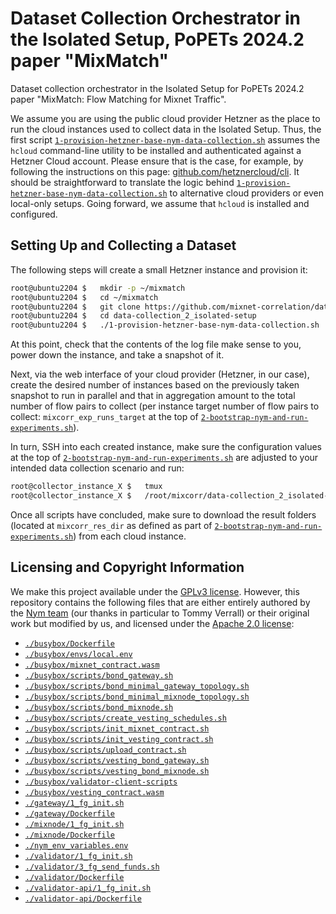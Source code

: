 # Dataset Collection Orchestrator in the Isolated Setup, PoPETs 2024.2 paper "MixMatch"

Dataset collection orchestrator in the Isolated Setup for PoPETs 2024.2 paper "MixMatch: Flow Matching for Mixnet Traffic".

We assume you are using the public cloud provider Hetzner as the place to run the cloud instances used to collect data in the Isolated Setup. Thus, the first script [`1-provision-hetzner-base-nym-data-collection.sh`](./1-provision-hetzner-base-nym-data-collection.sh) assumes the `hcloud` command-line utility to be installed and authenticated against a Hetzner Cloud account. Please ensure that is the case, for example, by following the instructions on this page: [github.com/hetznercloud/cli](https://github.com/hetznercloud/cli). It should be straightforward to translate the logic behind [`1-provision-hetzner-base-nym-data-collection.sh`](./1-provision-hetzner-base-nym-data-collection.sh) to alternative cloud providers or even local-only setups. Going forward, we assume that `hcloud` is installed and configured.


## Setting Up and Collecting a Dataset

The following steps will create a small Hetzner instance and provision it:
```bash
root@ubuntu2204 $   mkdir -p ~/mixmatch
root@ubuntu2204 $   cd ~/mixmatch
root@ubuntu2204 $   git clone https://github.com/mixnet-correlation/data-collection_2_isolated-setup.git
root@ubuntu2204 $   cd data-collection_2_isolated-setup
root@ubuntu2204 $   ./1-provision-hetzner-base-nym-data-collection.sh
```

At this point, check that the contents of the log file make sense to you, power down the instance, and take a snapshot of it.

Next, via the web interface of your cloud provider (Hetzner, in our case), create the desired number of instances based on the previously taken snapshot to run in parallel and that in aggregation amount to the total number of flow pairs to collect (per instance target number of flow pairs to collect: `mixcorr_exp_runs_target` at the top of [`2-bootstrap-nym-and-run-experiments.sh`](./2-bootstrap-nym-and-run-experiments.sh)).

In turn, SSH into each created instance, make sure the configuration values at the top of [`2-bootstrap-nym-and-run-experiments.sh`](./2-bootstrap-nym-and-run-experiments.sh) are adjusted to your intended data collection scenario and run:
```bash
root@collector_instance_X $   tmux
root@collector_instance_X $   /root/mixcorr/data-collection_2_isolated-setup/2-bootstrap-nym-and-run-experiments.sh
```

Once all scripts have concluded, make sure to download the result folders (located at `mixcorr_res_dir` as defined as part of [`2-bootstrap-nym-and-run-experiments.sh`](./2-bootstrap-nym-and-run-experiments.sh)) from each cloud instance.


## Licensing and Copyright Information

We make this project available under the [GPLv3 license](./LICENSE). However, this repository contains the following files that are either entirely authored by the [Nym team](https://nymtech.net/) (our thanks in particular to Tommy Verrall) or their original work but modified by us, and licensed under the [Apache 2.0 license](./Apache-2.0.txt):
* [`./busybox/Dockerfile`](./busybox/Dockerfile)
* [`./busybox/envs/local.env`](./busybox/envs/local.env)
* [`./busybox/mixnet_contract.wasm`](./busybox/mixnet_contract.wasm)
* [`./busybox/scripts/bond_gateway.sh`](./busybox/scripts/bond_gateway.sh)
* [`./busybox/scripts/bond_minimal_gateway_topology.sh`](./busybox/scripts/bond_minimal_gateway_topology.sh)
* [`./busybox/scripts/bond_minimal_mixnode_topology.sh`](./busybox/scripts/bond_minimal_mixnode_topology.sh)
* [`./busybox/scripts/bond_mixnode.sh`](./busybox/scripts/bond_mixnode.sh)
* [`./busybox/scripts/create_vesting_schedules.sh`](./busybox/scripts/create_vesting_schedules.sh)
* [`./busybox/scripts/init_mixnet_contract.sh`](./busybox/scripts/init_mixnet_contract.sh)
* [`./busybox/scripts/init_vesting_contract.sh`](./busybox/scripts/init_vesting_contract.sh)
* [`./busybox/scripts/upload_contract.sh`](./busybox/scripts/upload_contract.sh)
* [`./busybox/scripts/vesting_bond_gateway.sh`](./busybox/scripts/vesting_bond_gateway.sh)
* [`./busybox/scripts/vesting_bond_mixnode.sh`](./busybox/scripts/vesting_bond_mixnode.sh)
* [`./busybox/validator-client-scripts`](./busybox/validator-client-scripts)
* [`./busybox/vesting_contract.wasm`](./busybox/vesting_contract.wasm)
* [`./gateway/1_fg_init.sh`](./gateway/1_fg_init.sh)
* [`./gateway/Dockerfile`](./gateway/Dockerfile)
* [`./mixnode/1_fg_init.sh`](./mixnode/1_fg_init.sh)
* [`./mixnode/Dockerfile`](./mixnode/Dockerfile)
* [`./nym_env_variables.env`](./nym_env_variables.env)
* [`./validator/1_fg_init.sh`](./validator/1_fg_init.sh)
* [`./validator/3_fg_send_funds.sh`](./validator/3_fg_send_funds.sh)
* [`./validator/Dockerfile`](./validator/Dockerfile)
* [`./validator-api/1_fg_init.sh`](./validator-api/1_fg_init.sh)
* [`./validator-api/Dockerfile`](./validator-api/Dockerfile)
